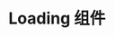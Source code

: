 # Loading 组件
<script setup>
  import demo from "./demo.vue"
  import demoDirectivers from "./demoDirectivers.vue"
  import demoMountDom from "./demoMountDom.vue"
  import preView from "@/components/preview/preview.vue"
</script>
<demo />
<pre-view compName="loading" vueFName="demo" />

<demoDirectivers />
<pre-view compName="loading" vueFName="demoDirectivers" />

<demoMountDom />
<pre-view compName="loading" vueFName="demoMountDom" />
